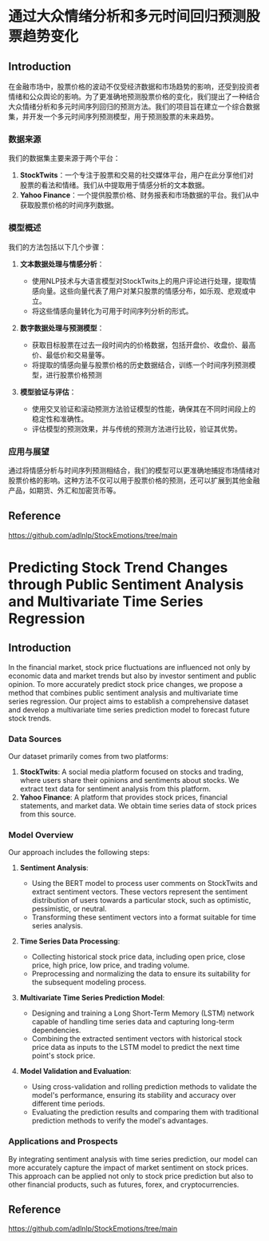 # 通过大众情绪分析和多元时间回归预测股票趋势变化

## Introduction
在金融市场中，股票价格的波动不仅受经济数据和市场趋势的影响，还受到投资者情绪和公众舆论的影响。为了更准确地预测股票价格的变化，我们提出了一种结合大众情绪分析和多元时间序列回归的预测方法。我们的项目旨在建立一个综合数据集，并开发一个多元时间序列预测模型，用于预测股票的未来趋势。

### 数据来源
我们的数据集主要来源于两个平台：
1. **StockTwits**：一个专注于股票和交易的社交媒体平台，用户在此分享他们对股票的看法和情绪。我们从中提取用于情感分析的文本数据。
2. **Yahoo Finance**：一个提供股票价格、财务报表和市场数据的平台。我们从中获取股票价格的时间序列数据。

### 模型概述
我们的方法包括以下几个步骤：
1. **文本数据处理与情感分析**：
   - 使用NLP技术与大语言模型对StockTwits上的用户评论进行处理，提取情感向量。这些向量代表了用户对某只股票的情感分布，如乐观、悲观或中立。
   - 将这些情感向量转化为可用于时间序列分析的形式。

2. **数字数据处理与预测模型**：
   - 获取目标股票在过去一段时间内的价格数据，包括开盘价、收盘价、最高价、最低价和交易量等。
   - 将提取的情感向量与股票价格的历史数据结合，训练一个时间序列预测模型，进行股票价格预测

3. **模型验证与评估**：
   - 使用交叉验证和滚动预测方法验证模型的性能，确保其在不同时间段上的稳定性和准确性。
   - 评估模型的预测效果，并与传统的预测方法进行比较，验证其优势。

### 应用与展望
通过将情感分析与时间序列预测相结合，我们的模型可以更准确地捕捉市场情绪对股票价格的影响。这种方法不仅可以用于股票价格的预测，还可以扩展到其他金融产品，如期货、外汇和加密货币等。

## Reference
https://github.com/adlnlp/StockEmotions/tree/main



# Predicting Stock Trend Changes through Public Sentiment Analysis and Multivariate Time Series Regression

## Introduction
In the financial market, stock price fluctuations are influenced not only by economic data and market trends but also by investor sentiment and public opinion. To more accurately predict stock price changes, we propose a method that combines public sentiment analysis and multivariate time series regression. Our project aims to establish a comprehensive dataset and develop a multivariate time series prediction model to forecast future stock trends.

### Data Sources
Our dataset primarily comes from two platforms:
1. **StockTwits**: A social media platform focused on stocks and trading, where users share their opinions and sentiments about stocks. We extract text data for sentiment analysis from this platform.
2. **Yahoo Finance**: A platform that provides stock prices, financial statements, and market data. We obtain time series data of stock prices from this source.

### Model Overview
Our approach includes the following steps:
1. **Sentiment Analysis**:
   - Using the BERT model to process user comments on StockTwits and extract sentiment vectors. These vectors represent the sentiment distribution of users towards a particular stock, such as optimistic, pessimistic, or neutral.
   - Transforming these sentiment vectors into a format suitable for time series analysis.

2. **Time Series Data Processing**:
   - Collecting historical stock price data, including open price, close price, high price, low price, and trading volume.
   - Preprocessing and normalizing the data to ensure its suitability for the subsequent modeling process.

3. **Multivariate Time Series Prediction Model**:
   - Designing and training a Long Short-Term Memory (LSTM) network capable of handling time series data and capturing long-term dependencies.
   - Combining the extracted sentiment vectors with historical stock price data as inputs to the LSTM model to predict the next time point's stock price.

4. **Model Validation and Evaluation**:
   - Using cross-validation and rolling prediction methods to validate the model's performance, ensuring its stability and accuracy over different time periods.
   - Evaluating the prediction results and comparing them with traditional prediction methods to verify the model's advantages.

### Applications and Prospects
By integrating sentiment analysis with time series prediction, our model can more accurately capture the impact of market sentiment on stock prices. This approach can be applied not only to stock price prediction but also to other financial products, such as futures, forex, and cryptocurrencies.

## Reference
https://github.com/adlnlp/StockEmotions/tree/main
